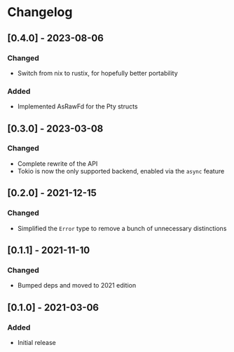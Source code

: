 # Changelog

## [0.4.0] - 2023-08-06

### Changed

* Switch from nix to rustix, for hopefully better portability

### Added

* Implemented AsRawFd for the Pty structs

## [0.3.0] - 2023-03-08

### Changed

* Complete rewrite of the API
* Tokio is now the only supported backend, enabled via the `async` feature

## [0.2.0] - 2021-12-15

### Changed

* Simplified the `Error` type to remove a bunch of unnecessary distinctions

## [0.1.1] - 2021-11-10

### Changed

* Bumped deps and moved to 2021 edition

## [0.1.0] - 2021-03-06

### Added

* Initial release
